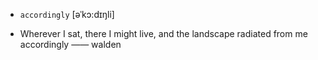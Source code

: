 - `accordingly` [əˈkɔ:dɪŋli]



-  Wherever I sat, there I might live, and the landscape radiated from me accordingly —— walden